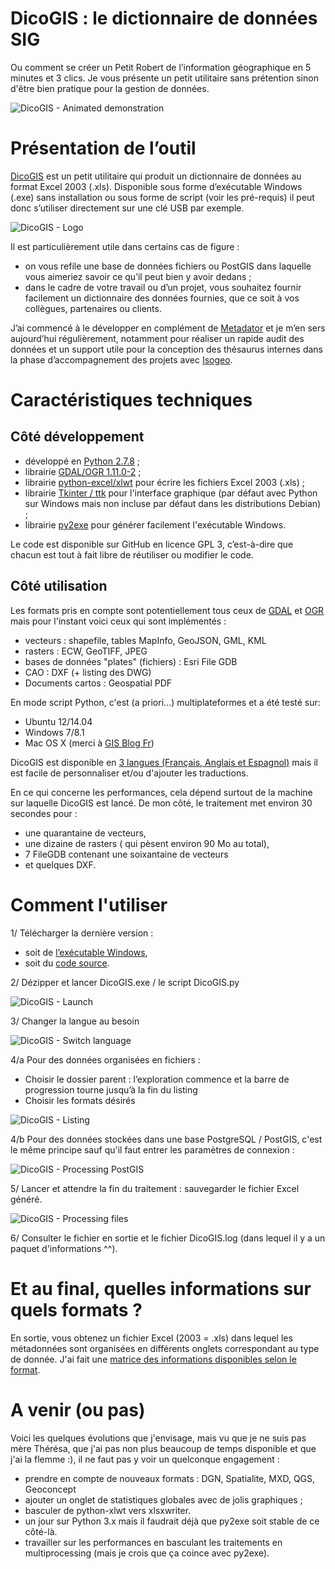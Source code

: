 DicoGIS : le dictionnaire de données SIG
====

Ou comment se créer un Petit Robert de l’information géographique en 5 minutes et 3 clics.
Je vous présente un petit utilitaire sans prétention sinon d'être bien pratique pour la gestion de données.

![DicoGIS - Animated demonstration](https://raw.githubusercontent.com/Guts/DicoGIS/master/doc/DicoGIS_demo.gif "DicoGIS - Animated demonstration")

# Présentation de l’outil

[DicoGIS](https://github.com/Guts/DicoGIS) est un petit utilitaire qui produit un dictionnaire de données au format Excel 2003 (.xls). Disponible sous forme d’exécutable Windows (.exe) sans installation ou sous forme de script (voir les pré-requis) il peut donc s’utiliser directement sur une clé USB par exemple.

![DicoGIS - Logo](https://raw.githubusercontent.com/Guts/DicoGIS/master/data/img/DicoGIS_logo.gif "DicoGIS - Logo")

Il est particulièrement utile dans certains cas de figure :

- on vous refile une base de données fichiers ou PostGIS dans laquelle vous aimeriez savoir ce qu’il peut bien y avoir dedans ;
- dans le cadre de votre travail ou d’un projet, vous souhaitez fournir facilement un dictionnaire des données fournies, que ce soit à vos collègues, partenaires ou clients.

J’ai commencé à le développer en complément de [Metadator](https://github.com/Guts/Metadator) et je m’en sers aujourd’hui régulièrement, notamment pour réaliser un rapide audit des données et un support utile pour la conception des thésaurus internes dans la phase d’accompagnement des projets avec [Isogeo](http://www.isogeo.com/).

# Caractéristiques techniques

## Côté développement

- développé en [Python 2.7.8](https://www.python.org/) ;
- librairie [GDAL/OGR 1.11.0-2](http://www.gdal.org/) ;
- librairie [python-excel/xlwt](https://github.com/python-excel/xlwt) pour écrire les fichiers Excel 2003 (.xls) ;
- librairie [Tkinter / ttk](https://docs.python.org/2/library/tkinter.html) pour l'interface graphique (par défaut avec Python sur Windows mais non incluse par défaut dans les distributions Debian) ;
- librairie [py2exe](http://www.py2exe.org/) pour générer facilement l'exécutable Windows.

Le code est disponible sur GitHub en licence GPL 3, c’est-à-dire que chacun est tout à fait libre de réutiliser ou modifier le code.

## Côté utilisation

Les formats pris en compte sont potentiellement tous ceux de [GDAL](http://www.gdal.org/formats_list.html) et [OGR](http://www.gdal.org/ogr_formats.html) mais pour l'instant voici ceux qui sont implémentés :

- vecteurs : shapefile, tables MapInfo, GeoJSON, GML, KML
- rasters : ECW, GeoTIFF, JPEG
- bases de données "plates" (fichiers) : Esri File GDB
- CAO : DXF (+ listing des DWG)
- Documents cartos : Geospatial PDF

En mode script Python, c'est (a priori...) multiplateformes et a été testé sur:

- Ubuntu 12/14.04
- Windows 7/8.1
- Mac OS X (merci à [GIS Blog Fr](https://twitter.com/gisblogfr/status/515068147901407232))

DicoGIS est disponible en [3 langues (Français, Anglais et Espagnol)](https://github.com/Guts/DicoGIS/tree/master/data/locale) mais il est facile de personnaliser et/ou d'ajouter les traductions.

En ce qui concerne les performances, cela dépend surtout de la machine sur laquelle DicoGIS est lancé. De mon côté, le traitement met environ 30 secondes pour :

- une quarantaine de vecteurs,
- une dizaine de rasters ( qui pèsent environ 90 Mo au total),
- 7 FileGDB contenant une soixantaine de vecteurs
- et quelques DXF.

# Comment l'utiliser

1/ Télécharger la dernière version :

* soit de [l’exécutable Windows](https://github.com/Guts/DicoGIS/releases),
* soit du [code source](https://github.com/Guts/DicoGIS/archive/master.zip).

2/ Dézipper et lancer DicoGIS.exe / le script DicoGIS.py

![DicoGIS - Launch](https://raw.githubusercontent.com/Guts/DicoGIS/master/doc/00a_DicoGIS_Win32exe.PNG "DicoGIS - Launch")

3/ Changer la langue au besoin

![DicoGIS - Switch language](https://github.com/Guts/DicoGIS/blob/master/doc/99_DicoGIS_SwitchLanguage.gif "DicoGIS - Switch language")

4/a Pour des données organisées en fichiers :

- Choisir le dossier parent : l’exploration commence et la barre de progression tourne jusqu’à la fin du listing
- Choisir les formats désirés

![DicoGIS - Listing](https://raw.githubusercontent.com/Guts/DicoGIS/master/doc/02_DicoGIS_Listing.gif "DicoGIS - Listing")

4/b Pour des données stockées dans une base PostgreSQL / PostGIS, c'est le même principe sauf qu'il faut entrer les paramètres de connexion :

![DicoGIS - Processing PostGIS](https://raw.githubusercontent.com/Guts/DicoGIS/master/doc/06_DicoGIS_PostGIS.gif "DicoGIS - Processing PostGIS")

5/ Lancer et attendre la fin du traitement : sauvegarder le fichier Excel généré.

![DicoGIS - Processing files](https://raw.githubusercontent.com/Guts/DicoGIS/master/doc/05_DicoGIS_Processing.gif "DicoGIS - Processing files")

6/ Consulter le fichier en sortie et le fichier DicoGIS.log (dans lequel il y a un paquet d'informations ^^).


# Et au final, quelles informations sur quels formats ?

En sortie, vous obtenez un fichier Excel (2003 = .xls) dans lequel les métadonnées sont organisées en différents onglets correspondant au type de donnée. J'ai fait une [matrice des informations disponibles selon le format](https://github.com/Guts/DicoGIS/blob/master/doc/InfosByFormats_matrix.md).

# A venir (ou pas)

Voici les quelques évolutions que j'envisage, mais vu que je ne suis pas mère Thérésa, que j'ai pas non plus beaucoup de temps disponible et que j'ai la flemme :), il ne faut pas y voir un quelconque engagement :

- prendre en compte de nouveaux formats : DGN, Spatialite, MXD, QGS, Geoconcept
- ajouter un onglet de statistiques globales avec de jolis graphiques ;
- basculer de python-xlwt vers xlsxwriter.
- un jour sur Python 3.x mais il faudrait déjà que py2exe soit stable de ce côté-là.
- travailler sur les performances en basculant les traitements en multiprocessing (mais je crois que ça coince avec py2exe).
